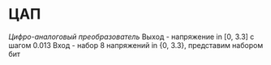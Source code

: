 ЦАП
===

_Цифро-аналоговый преобразователь_
Выход - напряжение in [0, 3.3] с шагом 0.013
Вход - набор 8 напряжений in {0, 3.3}, представим набором бит
